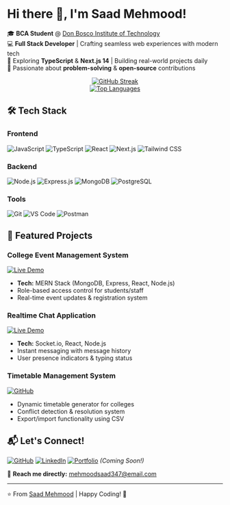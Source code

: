 # Hi there 👋, I'm Saad Mehmood!

🎓 **BCA Student** @ [Don Bosco Institute of Technology](https://www.dbit.in/)  
💻 **Full Stack Developer** | Crafting seamless web experiences with modern tech  
🌱 Exploring **TypeScript** & **Next.js 14** | Building real-world projects daily  
🚀 Passionate about **problem-solving** & **open-source** contributions  

<div align="center">
  <a href="https://git.io/streak-stats">
    <img src="https://streak-stats.demolab.com?user=Saadmehmood1234&theme=dark&hide_border=true&border_radius=6" alt="GitHub Streak"/>
  </a>
  <br/>
  <a href="https://github.com/anuraghazra/github-readme-stats">
    <img src="https://github-readme-stats.vercel.app/api/top-langs/?username=Saadmehmood1234&layout=compact&theme=vision-friendly-dark" alt="Top Languages"/>
  </a>
</div>

## 🛠️ Tech Stack

### Frontend
![JavaScript](https://img.shields.io/badge/-JavaScript-F7DF1E?logo=javascript&logoColor=black)
![TypeScript](https://img.shields.io/badge/-TypeScript-3178C6?logo=typescript&logoColor=white)
![React](https://img.shields.io/badge/-React-61DAFB?logo=react&logoColor=black)
![Next.js](https://img.shields.io/badge/-Next.js-000000?logo=next.js&logoColor=white)
![Tailwind CSS](https://img.shields.io/badge/-Tailwind_CSS-06B6D4?logo=tailwind-css&logoColor=white)

### Backend
![Node.js](https://img.shields.io/badge/-Node.js-339933?logo=node.js&logoColor=white)
![Express.js](https://img.shields.io/badge/-Express.js-000000?logo=express&logoColor=white)
![MongoDB](https://img.shields.io/badge/-MongoDB-47A248?logo=mongodb&logoColor=white)
![PostgreSQL](https://img.shields.io/badge/-PostgreSQL-4169E1?logo=postgresql&logoColor=white)

### Tools
![Git](https://img.shields.io/badge/-Git-F05032?logo=git&logoColor=white)
![VS Code](https://img.shields.io/badge/-VS_Code-007ACC?logo=visual-studio-code&logoColor=white)
![Postman](https://img.shields.io/badge/-Postman-FF6C37?logo=postman&logoColor=white)

## 🚀 Featured Projects

### College Event Management System
[![Live Demo](https://img.shields.io/badge/Live_Demo-Event_Mgmt_App-green?style=for-the-badge)](https://event-mang-app.vercel.app/)
- **Tech:** MERN Stack (MongoDB, Express, React, Node.js)
- Role-based access control for students/staff
- Real-time event updates & registration system

### Realtime Chat Application
[![Live Demo](https://img.shields.io/badge/Live_Demo-Chat_App-blue?style=for-the-badge)](https://chatapp-mqcy.onrender.com/)
- **Tech:** Socket.io, React, Node.js
- Instant messaging with message history
- User presence indicators & typing status

### Timetable Management System
[![GitHub](https://img.shields.io/badge/Source_Code-Timetable_System-black?style=for-the-badge&logo=github)](https://github.com/Saadmehmood1234/time-table-management)
- Dynamic timetable generator for colleges
- Conflict detection & resolution system
- Export/import functionality using CSV

## 📬 Let's Connect!

[![GitHub](https://img.shields.io/badge/GitHub-100000?style=for-the-badge&logo=github&logoColor=white)](https://github.com/Saadmehmood1234)
[![LinkedIn](https://img.shields.io/badge/LinkedIn-0077B5?style=for-the-badge&logo=linkedin&logoColor=white)](https://linkedin.com/in/saad-mehmood-4a6036255/)
[![Portfolio](https://img.shields.io/badge/Portfolio-4285F4?style=for-the-badge&logo=google-chrome&logoColor=white)]((https://portfo-tan-eta.vercel.app/)) *(Coming Soon!)*

💌 **Reach me directly:** mehmoodsaad347@email.com

---

⭐ From [Saad Mehmood](https://github.com/Saadmehmood1234) | Happy Coding! 🚀
